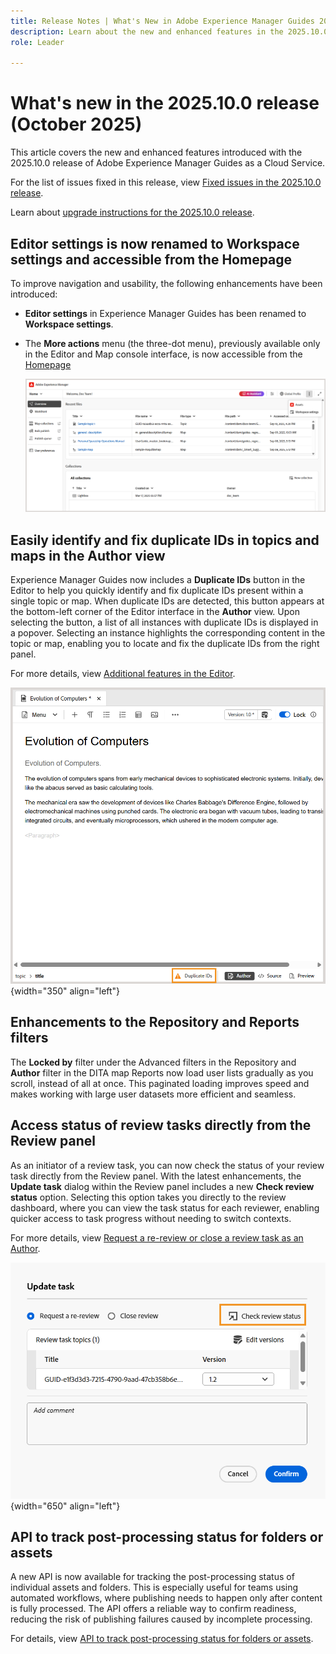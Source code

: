 ```yaml
---
title: Release Notes | What's New in Adobe Experience Manager Guides 2025.10.0 release
description: Learn about the new and enhanced features in the 2025.10.0 release of Adobe Experience Manager Guides
role: Leader

---
```

# What's new in the 2025.10.0 release (October 2025)

This article covers the new and enhanced features introduced with the 2025.10.0 release of Adobe Experience Manager Guides as a Cloud Service.

For the list of issues fixed in this release, view [Fixed issues in the 2025.10.0 release](fixed-issues-2025-10-0.md).

Learn about [upgrade instructions for the 2025.10.0  release](../release-info/upgrade-instructions-2025-10-0.md).


## Editor settings is now renamed to Workspace settings and accessible from the Homepage

To improve navigation and usability, the following enhancements have been introduced:

- **Editor settings** in Experience Manager Guides has been renamed to **Workspace settings**.
- The **More actions** menu (the three-dot menu), previously available only in the Editor and Map console interface, is now accessible from the [Homepage](../user-guide/intro-home-page.md) 

    ![](assets/workspace-settings.png)

## Easily identify and fix duplicate IDs in topics and maps in the Author view 

Experience Manager Guides now includes a **Duplicate IDs** button in the Editor to help you quickly identify and fix duplicate IDs present within a single topic or map. When duplicate IDs are detected, this button appears at the bottom-left corner of the Editor interface in the **Author** view. Upon selecting the button, a list of all instances with duplicate IDs is displayed in a popover. Selecting an instance highlights the corresponding content in the topic or map, enabling you to locate and fix the duplicate IDs from the right panel.

For more details, view [Additional features in the Editor](../user-guide/web-editor-other-features). 

![](assets/duplicate-element-IDs.png){width="350" align="left"}

## Enhancements to the Repository and Reports filters

The **Locked by** filter under the Advanced filters in the Repository and **Author** filter in the DITA map Reports now load user lists gradually as you scroll, instead of all at once. This paginated loading improves speed and makes working with large user datasets more efficient and seamless.

## Access status of review tasks directly from the Review panel

As an initiator of a review task, you can now check the status of your review task directly from the Review panel. With the latest enhancements, the **Update task** dialog within the Review panel includes a new **Check review status** option. Selecting this option takes you directly to the review dashboard, where you can view the task status for each reviewer, enabling quicker access to task progress without needing to switch contexts.

For more details, view [Request a re-review or close a review task as an Author](../user-guide/review-close-review-task.md).

![](assets/check-review-status-icon.png){width="650" align="left"}



## API to track post-processing status for folders or assets

A new API is now available for tracking the post-processing status of individual assets and folders. This is especially useful for teams using automated workflows, where publishing needs to happen only after content is fully processed. The API offers a reliable way to confirm readiness, reducing the risk of publishing failures caused by incomplete processing.

For details, view [API to track post-processing status for folders or assets](../api-reference/track-post-processing-status.md).

